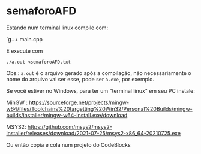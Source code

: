# semaforoAFD

Estando num terminal linux compile com:

`g++ main.cpp 

E execute com

`./a.out <semaforoAFD.txt`

Obs.: `a.out` é o arquivo gerado após a compilação, não necessariamente o nome do arquivo vai ser esse, pode ser `a.exe`, por exemplo.
   
Se você estiver no Windows, para ter um "terminal linux" em seu PC instale:

MinGW : https://sourceforge.net/projects/mingw-w64/files/Toolchains%20targetting%20Win32/Personal%20Builds/mingw-builds/installer/mingw-w64-install.exe/download

MSYS2: https://github.com/msys2/msys2-installer/releases/download/2021-07-25/msys2-x86_64-20210725.exe

Ou então copia e cola num projeto do CodeBlocks
